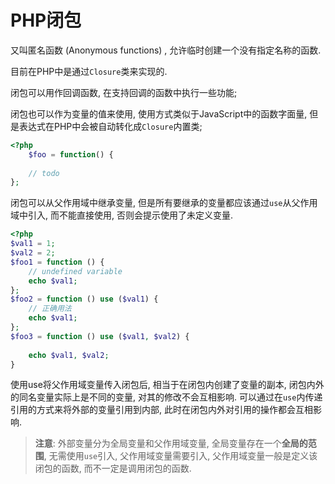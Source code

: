 # PHP闭包

又叫匿名函数 (Anonymous functions)  , 允许临时创建一个没有指定名称的函数.

目前在PHP中是通过`Closure`类来实现的.

闭包可以用作回调函数, 在支持回调的函数中执行一些功能;

闭包也可以作为变量的值来使用, 使用方式类似于JavaScript中的函数字面量, 但是表达式在PHP中会被自动转化成`Closure`内置类;

```php
<?php
    $foo = function() {
    
    // todo
};
```

闭包可以从父作用域中继承变量, 但是所有要继承的变量都应该通过`use`从父作用域中引入, 而不能直接使用, 否则会提示使用了未定义变量.

```php
<?php
$val1 = 1;
$val2 = 2;
$foo1 = function () {
    // undefined variable
    echo $val1;
};
$foo2 = function () use ($val1) {
    // 正确用法
    echo $val1;
};
$foo3 = function () use ($val1, $val2) {
    
    echo $val1, $val2;
}
```

使用use将父作用域变量传入闭包后, 相当于在闭包内创建了变量的副本, 闭包内外的同名变量实际上是不同的变量, 对其的修改不会互相影响. 可以通过在`use`内传递引用的方式来将外部的变量引用到内部, 此时在闭包内外对引用的操作都会互相影响.

> **注意**: 外部变量分为全局变量和父作用域变量, 全局变量存在一个**全局的范围**, 无需使用`use`引入, 父作用域变量需要引入, 父作用域变量一般是定义该闭包的函数, 而不一定是调用闭包的函数.